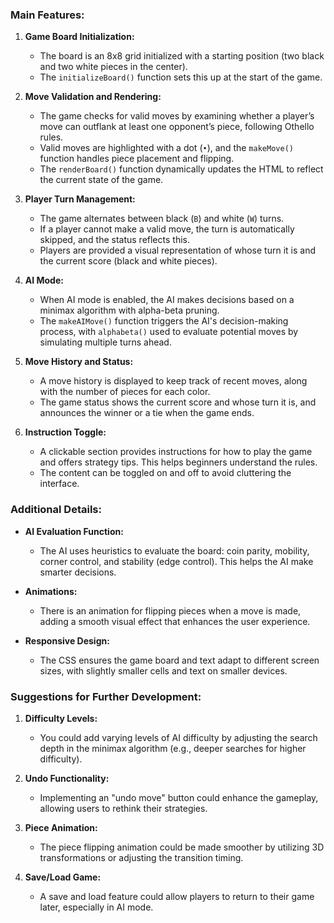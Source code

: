 
### **Main Features:**
1. **Game Board Initialization:**
   - The board is an 8x8 grid initialized with a starting position (two black and two white pieces in the center).
   - The `initializeBoard()` function sets this up at the start of the game.
   
2. **Move Validation and Rendering:**
   - The game checks for valid moves by examining whether a player’s move can outflank at least one opponent’s piece, following Othello rules.
   - Valid moves are highlighted with a dot (`•`), and the `makeMove()` function handles piece placement and flipping.
   - The `renderBoard()` function dynamically updates the HTML to reflect the current state of the game.

3. **Player Turn Management:**
   - The game alternates between black (`B`) and white (`W`) turns.
   - If a player cannot make a valid move, the turn is automatically skipped, and the status reflects this.
   - Players are provided a visual representation of whose turn it is and the current score (black and white pieces).

4. **AI Mode:**
   - When AI mode is enabled, the AI makes decisions based on a minimax algorithm with alpha-beta pruning.
   - The `makeAIMove()` function triggers the AI's decision-making process, with `alphabeta()` used to evaluate potential moves by simulating multiple turns ahead.

5. **Move History and Status:**
   - A move history is displayed to keep track of recent moves, along with the number of pieces for each color.
   - The game status shows the current score and whose turn it is, and announces the winner or a tie when the game ends.

6. **Instruction Toggle:**
   - A clickable section provides instructions for how to play the game and offers strategy tips. This helps beginners understand the rules.
   - The content can be toggled on and off to avoid cluttering the interface.

### **Additional Details:**
- **AI Evaluation Function:**
  - The AI uses heuristics to evaluate the board: coin parity, mobility, corner control, and stability (edge control). This helps the AI make smarter decisions.
  
- **Animations:**
  - There is an animation for flipping pieces when a move is made, adding a smooth visual effect that enhances the user experience.

- **Responsive Design:**
  - The CSS ensures the game board and text adapt to different screen sizes, with slightly smaller cells and text on smaller devices.

### **Suggestions for Further Development:**
1. **Difficulty Levels:**
   - You could add varying levels of AI difficulty by adjusting the search depth in the minimax algorithm (e.g., deeper searches for higher difficulty).
   
2. **Undo Functionality:**
   - Implementing an "undo move" button could enhance the gameplay, allowing users to rethink their strategies.

3. **Piece Animation:**
   - The piece flipping animation could be made smoother by utilizing 3D transformations or adjusting the transition timing.

4. **Save/Load Game:**
   - A save and load feature could allow players to return to their game later, especially in AI mode.
